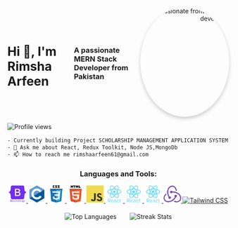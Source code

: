 <div align="left" style="display: flex; align-items: center; justify-content: center; gap: 20px;"width:60%;">
<h1 align="left"  style="width:60%;">Hi 👋, I'm Rimsha Arfeen</h1>
<h3 align="left" style="width:60%;">A passionate MERN Stack Developer from Pakistan</h3>
  <div align="right" style="width:40%;" >
    <img align="right" src="https://images.unsplash.com/photo-1607705703571-c5a8695f18f6?q=80&w=1470&auto=format&fit=crop&ixlib=rb-4.0.3&ixid=M3wxMjA3fDB8MHxwaG90by1wYWdlfHx8fGVufDB8fHx8fA%3D%3D" alt="A passionate frontend web developer" width="250" height="250" style="border-radius: 50%; box-shadow: 0 4px 8px rgba(0, 0, 0, 0.2);" />
  </div>

  </div>
  
<div align="left">
  <div style="text-align: left;">
    <p align="left"> 
      <img src="https://komarev.com/ghpvc/?username=rimshaarfeen&label=Profile%20views&color=0e75b6&style=flat" alt="Profile views" /> 
    </p>
    
    - Currently building Project SCHOLARSHIP MANAGEMENT APPLICATION SYSTEM
    - 💬 Ask me about React, Redux Toolkit, Node JS,MongoDb
    - 📫 How to reach me rimshaarfeen61@gmail.com
  </div>

</div>

  <!-- 
<h3 align="center">Connect with me:</h3>
<p align="center">
  Social media icons here
</p>
  -->

<h3 align="center">Languages and Tools:</h3>
<p align="center"> 
  <a href="https://getbootstrap.com" target="_blank" rel="noreferrer"> 
    <img src="https://raw.githubusercontent.com/devicons/devicon/master/icons/bootstrap/bootstrap-plain-wordmark.svg" alt="Bootstrap" width="40" height="40"/> 
  </a> 
  <a href="https://www.cprogramming.com/" target="_blank" rel="noreferrer"> 
    <img src="https://raw.githubusercontent.com/devicons/devicon/master/icons/c/c-original.svg" alt="C" width="40" height="40"/> 
  </a> 
  <a href="https://www.w3schools.com/css/" target="_blank" rel="noreferrer"> 
    <img src="https://raw.githubusercontent.com/devicons/devicon/master/icons/css3/css3-original-wordmark.svg" alt="CSS3" width="40" height="40"/> 
  </a> 
  <a href="https://www.w3.org/html/" target="_blank" rel="noreferrer"> 
    <img src="https://raw.githubusercontent.com/devicons/devicon/master/icons/html5/html5-original-wordmark.svg" alt="HTML5" width="40" height="40"/> 
  </a> 
  <a href="https://developer.mozilla.org/en-US/docs/Web/JavaScript" target="_blank" rel="noreferrer"> 
    <img src="https://raw.githubusercontent.com/devicons/devicon/master/icons/javascript/javascript-original.svg" alt="JavaScript" width="40" height="40"/> 
  </a> 
  <a href="https://reactjs.org/" target="_blank" rel="noreferrer"> 
    <img src="https://raw.githubusercontent.com/devicons/devicon/master/icons/react/react-original-wordmark.svg" alt="React" width="40" height="40"/> 
  </a>
   <a href="https://nodejs.org/" target="_blank" rel="noreferrer"> 
    <img src="https://raw.githubusercontent.com/devicons/devicon/master/icons/react/react-original-wordmark.svg" alt="React" width="40" height="40"/> 
  </a> 
   <a href="https://mongodb.org/" target="_blank" rel="noreferrer"> 
    <img src="https://raw.githubusercontent.com/devicons/devicon/master/icons/react/react-original-wordmark.svg" alt="React" width="40" height="40"/> 
  </a> 
  <a href="https://redux.js.org" target="_blank" rel="noreferrer"> 
    <img src="https://raw.githubusercontent.com/devicons/devicon/master/icons/redux/redux-original.svg" alt="Redux" width="40" height="40"/> 
  </a> 
  <a href="https://tailwindcss.com/" target="_blank" rel="noreferrer"> 
    <img src="https://www.vectorlogo.zone/logos/tailwindcss/tailwindcss-icon.svg" alt="Tailwind CSS" width="40" height="40"/> 
  </a> 
</p>

<div align="center" style="display: flex; align-items: center; justify-content: center; gap: 20px;width:100%; ; margin-top:20px ">
  <img src="https://github-readme-stats.vercel.app/api/top-langs?username=rimshaarfeen&show_icons=true&locale=en&layout=compact" alt="Top Languages" style="margin-right: 10px;" />
  <img src="https://github-readme-streak-stats.herokuapp.com/?user=rimshaarfeen" alt="Streak Stats" />
</div>
